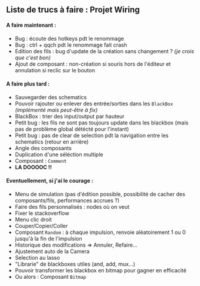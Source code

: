 ## Liste de trucs à faire : Projet Wiring

#### A faire maintenant :
* Bug : écoute des hotkeys pdt le renommage
* Bug : ctrl + qqch pdt le renommage fait crash
* Edition des fils : bug d'update de la création sans changement ? *(je crois que c'est bon)*
* Ajout de composant : non-création si souris hors de l'éditeur et annulation si reclic sur le bouton

#### A faire plus tard :
* Sauvegarder des schematics
* Pouvoir rajouter ou enlever des entrée/sorties dans les `BlackBox` *(implémenté mais peut-être à fix)*
* BlackBox : trier des input/output par hauteur
* Petit bug : les fils ne sont pas toujours update dans les blackbox (mais pas de problème global détécté pour l'instant)
* Petit bug : pas de clear de selection pdt la navigation entre les schematics (retour en arrière)
* Angle des composants
* Duplication d'une séléction multiple
* Composant : `Comment`
* **LA DOOOOC !!**

#### Eventuellement, si j'ai le courage :
* Menu de simulation (pas d'édition possible, possibilité de cacher des composants/fils, performances accrues ?)
* Faire des fils personnalisés : nodes où on veut
* Fixer le stackoverflow
* Menu clic droit
* Couper/Copier/Coller
* Composant `Random` : à chaque impulsion, renvoie  aléatoirement 1 ou 0 jusqu'à la fin de l'impulsion
* Historique des modifications => Annuler, Refaire...
* Ajustement auto de la Camera
* Selection au lasso
* "Librarie" de blackboxes utiles (and, add, mux...)
* Pouvoir transformer les blackbox en bitmap pour gagner en efficacité
* Ou alors : Composant `Bitmap`